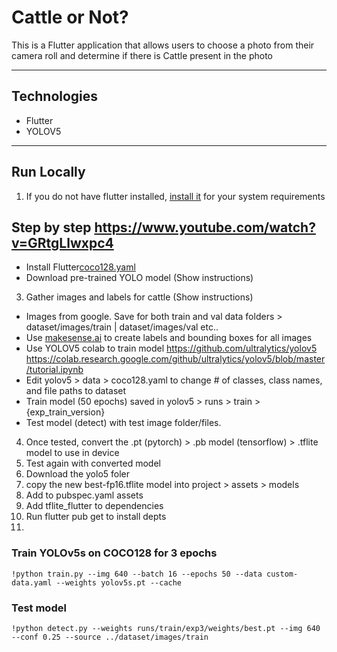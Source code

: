 # Cattle or Not?

This is a Flutter application that allows users to choose a photo from their camera roll and determine if there is
Cattle present in the photo

---

## Technologies

- Flutter
- YOLOV5

---

## Run Locally

1. If you do not have flutter installed, [install it](https://docs.flutter.dev/get-started/install/macos/mobile-ios?tab=download) for your system requirements

## Step by step https://www.youtube.com/watch?v=GRtgLlwxpc4

- Install Flutter[coco128.yaml](..%2Fcoco128.yaml)
- Download pre-trained YOLO model (Show instructions)

3. Gather images and labels for cattle (Show instructions)

- Images from google. Save for both train and val data folders > dataset/images/train | dataset/images/val etc..
- Use [makesense.ai](https://www.makesense.ai/) to create labels and bounding boxes for all images
- Use YOLOV5 colab to train model https://github.com/ultralytics/yolov5 https://colab.research.google.com/github/ultralytics/yolov5/blob/master/tutorial.ipynb
- Edit yolov5 > data > coco128.yaml to change # of classes, class names, and file paths to dataset
- Train model (50 epochs) saved in yolov5 > runs > train > {exp_train_version}
- Test model (detect) with test image folder/files.

4. Once tested, convert the .pt (pytorch) > .pb model (tensorflow) > .tflite model to use in device
5. Test again with converted model
6. Download the yolo5 foler
7. copy the new best-fp16.tflite model into project > assets > models
8. Add to pubspec.yaml assets
9. Add tflite_flutter to dependencies
10. Run flutter pub get to install depts
11.

### Train YOLOv5s on COCO128 for 3 epochs

```
!python train.py --img 640 --batch 16 --epochs 50 --data custom-data.yaml --weights yolov5s.pt --cache
```

### Test model

```
!python detect.py --weights runs/train/exp3/weights/best.pt --img 640 --conf 0.25 --source ../dataset/images/train
```
